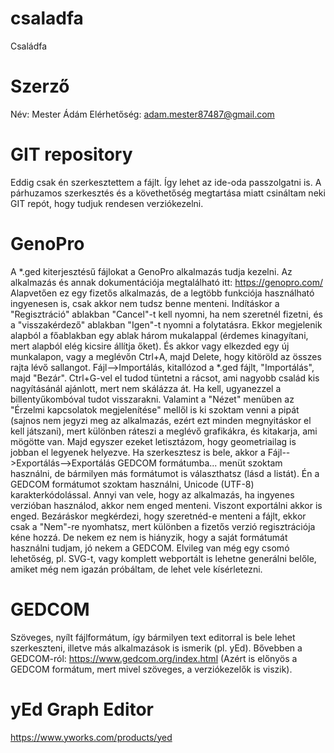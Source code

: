 # csaladfa
Családfa
# Szerző
Név: Mester Ádám
Elérhetőség: adam.mester87487@gmail.com
# GIT repository
Eddig csak én szerkesztettem a fájlt.
Így lehet az ide-oda passzolgatni is.
A párhuzamos szerkesztés és a követhetőség megtartása miatt csináltam neki GIT repót, hogy tudjuk rendesen verziókezelni.
# GenoPro
A \*.ged kiterjesztésű fájlokat a GenoPro alkalmazás tudja kezelni.
Az alkalmazás és annak dokumentációja megtalálható itt: https://genopro.com/
Alapvetően ez egy fizetős alkalmazás, de a legtöbb funkciója használható ingyenesen is, csak akkor nem tudsz benne menteni.
Indításkor a "Regisztráció" ablakban "Cancel"-t kell nyomni, ha nem szeretnél fizetni, és a "visszakérdező" ablakban "Igen"-t nyomni a folytatásra.
Ekkor megjelenik alapból a főablakban egy ablak három mukalappal (érdemes kinagyítani, mert alapból elég kicsire állítja őket).
És akkor vagy elkezded egy új munkalapon, vagy a meglévőn Ctrl+A, majd Delete, hogy kitöröld az összes rajta lévő sallangot.
Fájl-->Importálás, kitallózod a \*.ged fájlt, "Importálás", majd "Bezár".
Ctrl+G-vel el tudod tüntetni a rácsot, ami nagyobb család kis nagyításánál ajánlott, mert nem skálázza át. Ha kell, ugyanezzel a billentyűkombóval tudot visszarakni.
Valamint a "Nézet" menüben az "Érzelmi kapcsolatok megjelenítése" mellől is ki szoktam venni a pipát (sajnos nem jegyzi meg az alkalmazás, ezért ezt minden megnyitáskor el kell játszani), mert különben ráteszi a meglévő grafikákra, és kitakarja, ami mögötte van. Majd egyszer ezeket letisztázom, hogy geometriailag is jobban el legyenek helyezve.
Ha szerkesztesz is bele, akkor a Fájl-->Exportálás-->Exportálás GEDCOM formátumba... menüt szoktam használni, de bármilyen más formátumot is választhatsz (lásd a listát). Én a GEDCOM formátumot szoktam használni, Unicode (UTF-8) karakterkódolással.
Annyi van vele, hogy az alkalmazás, ha ingyenes verzióban használod, akkor nem enged menteni. Viszont exportálni akkor is enged. Bezáráskor megkérdezi, hogy szeretnéd-e menteni a fájlt, ekkor csak a "Nem"-re nyomhatsz, mert különben a fizetős verzió regisztrációja kéne hozzá.
De nekem ez nem is hiányzik, hogy a saját formátumát használni tudjam, jó nekem a GEDCOM.
Elvileg van még egy csomó lehetőség, pl. SVG-t, vagy komplett webportált is lehetne generálni belőle, amiket még nem igazán próbáltam, de lehet vele kísérletezni.
# GEDCOM
Szöveges, nyílt fájlformátum, így bármilyen text editorral is bele lehet szerkeszteni, illetve más alkalmazások is ismerik (pl. yEd).
Bővebben a GEDCOM-ról: https://www.gedcom.org/index.html
(Azért is előnyös a GEDCOM formátum, mert mivel szöveges, a verziókezelők is viszik).
# yEd Graph Editor
https://www.yworks.com/products/yed